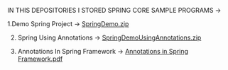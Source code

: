 IN THIS DEPOSITORIES I STORED SPRING CORE SAMPLE PROGRAMS ->

1.Demo Spring Project ->
[SpringDemo.zip](https://github.com/MandarKushte/Spring-Project/files/11212650/SpringDemo.zip)

2. Spring Using Annotations ->
[SpringDemoUsingAnnotations.zip](https://github.com/MandarKushte/Spring-Project/files/11212617/SpringDemoUsingAnnotations.zip)

3. Annotations In Spring Framework ->
[Annotations in Spring Framework.pdf](https://github.com/MandarKushte/Spring_Core_Project/files/11322547/Annotations.in.Spring.Framework.pdf)

